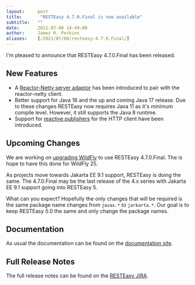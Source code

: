 ```yaml
---
layout:     post
title:       "RESTEasy 4.7.0.Final is now available"
subtitle:   ""
date:       2021-07-08 14:49:00
author:     James R. Perkins
aliases:    [/2021/07/08/resteasy-4.7.0.Final/]
---
```


I'm pleased to announce that RESTEasy 4.7.0.Final has been released.

## New Features

* A [Reactor-Netty server adaptor](https://docs.jboss.org/resteasy/docs/4.7.0.Final/userguide/html/RESTEasy_Embedded_Container.html#d4e2922) has been introduced to pair with the reactor-netty client.
* Better support for Java 16 and the up and coming Java 17 release. Due to these changes RESTEasy now requires Java 11 as it's minimum compile level. However, it still supports the Java 8 runtime.
* Support for [reactive publishers](https://issues.redhat.com/browse/RESTEASY-2943) for the HTTP client have been introduced.

## Upcoming Changes

We are working on [upgrading WildFly](https://issues.redhat.com/browse/WFLY-14812) to use RESTEasy 4.7.0.Final. The is hope to have this done for WildFly 25.

As projects move towards Jakarta EE 9.1 support, RESTEasy is doing the same. The 4.7.0.Final may be the last release of the 4.x series with Jakarta EE 9.1 support going into RESTEasy 5.

What can you expect? Hopefully the only changes that will be required is the same package name changes from `javax.*` to `jarkarta.*`. Our goal is to keep RESTEasy 5.0 the same and only change the package names.

## Documentation

As usual the documentation can be found on the [documentation site](https://docs.jboss.org/resteasy/docs/4.7.0.Final/userguide/html/index.html).

## Full Release Notes

The full release notes can be found on the [RESTEasy JIRA](https://issues.redhat.com/secure/ReleaseNote.jspa?projectId=12310560&version=12353153).

